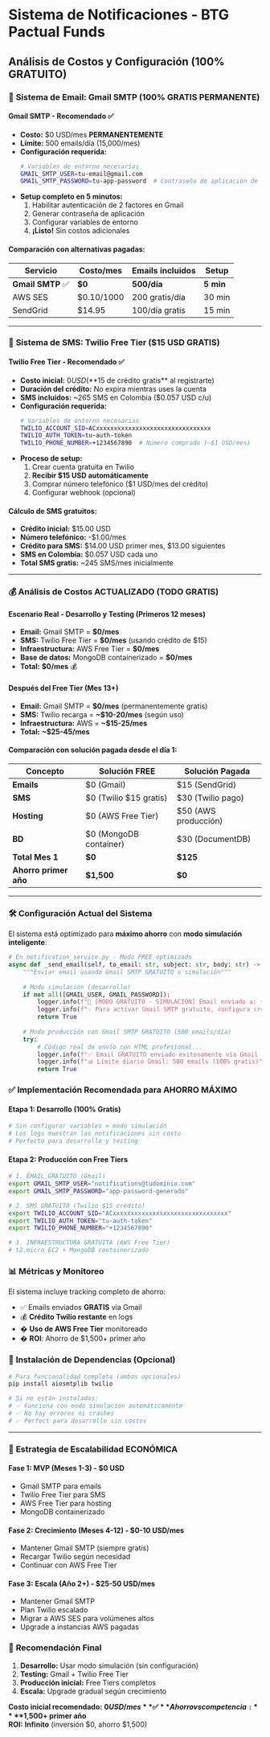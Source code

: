 # Sistema de Notificaciones - BTG Pactual Funds
## Análisis de Costos y Configuración (100% GRATUITO)

### 📧 **Sistema de Email: Gmail SMTP (100% GRATIS PERMANENTE)**

#### **Gmail SMTP - Recomendado ✅**
- **Costo:** $0 USD/mes **PERMANENTEMENTE**
- **Límite:** 500 emails/día (15,000/mes)
- **Configuración requerida:**
  ```bash
  # Variables de entorno necesarias
  GMAIL_SMTP_USER=tu-email@gmail.com
  GMAIL_SMTP_PASSWORD=tu-app-password  # Contraseña de aplicación de 16 caracteres
  ```
- **Setup completo en 5 minutos:**
  1. Habilitar autenticación de 2 factores en Gmail
  2. Generar contraseña de aplicación 
  3. Configurar variables de entorno
  4. **¡Listo!** Sin costos adicionales

#### **Comparación con alternativas pagadas:**
| Servicio | Costo/mes | Emails incluidos | Setup |
|----------|-----------|------------------|-------|
| **Gmail SMTP** ✅ | **$0** | **500/día** | **5 min** |
| AWS SES | $0.10/1000 | 200 gratis/día | 30 min |
| SendGrid | $14.95 | 100/día gratis | 15 min |

---

### 📱 **Sistema de SMS: Twilio Free Tier ($15 USD GRATIS)**

#### **Twilio Free Tier - Recomendado ✅**
- **Costo inicial:** $0 USD (**$15 de crédito gratis** al registrarte)
- **Duración del crédito:** No expira mientras uses la cuenta
- **SMS incluidos:** ~265 SMS en Colombia ($0.057 USD c/u)
- **Configuración requerida:**
  ```bash
  # Variables de entorno necesarias
  TWILIO_ACCOUNT_SID=ACxxxxxxxxxxxxxxxxxxxxxxxxxxxxxxxx
  TWILIO_AUTH_TOKEN=tu-auth-token
  TWILIO_PHONE_NUMBER=+1234567890  # Número comprado (~$1 USD/mes)
  ```
- **Proceso de setup:**
  1. Crear cuenta gratuita en Twilio
  2. **Recibir $15 USD automáticamente**
  3. Comprar número telefónico ($1 USD/mes del crédito)
  4. Configurar webhook (opcional)

#### **Cálculo de SMS gratuitos:**
- **Crédito inicial:** $15.00 USD
- **Número telefónico:** -$1.00/mes
- **Crédito para SMS:** $14.00 USD primer mes, $13.00 siguientes
- **SMS en Colombia:** $0.057 USD cada uno
- **Total SMS gratis:** ~245 SMS/mes inicialmente

---

### 💰 **Análisis de Costos ACTUALIZADO (TODO GRATIS)**

#### **Escenario Real - Desarrollo y Testing** (Primeros 12 meses)
- **Email:** Gmail SMTP = **$0/mes**
- **SMS:** Twilio Free Tier = **$0/mes** (usando crédito de $15)
- **Infraestructura:** AWS Free Tier = **$0/mes**
- **Base de datos:** MongoDB containerizado = **$0/mes**
- **Total:** **$0/mes** 💰

#### **Después del Free Tier** (Mes 13+)
- **Email:** Gmail SMTP = **$0/mes** (permanentemente gratis)
- **SMS:** Twilio recarga = **~$10-20/mes** (según uso)
- **Infraestructura:** AWS = **~$15-25/mes**
- **Total:** **~$25-45/mes**

#### **Comparación con solución pagada desde el día 1:**
| Concepto | Solución FREE | Solución Pagada |
|----------|---------------|-----------------|
| **Emails** | $0 (Gmail) | $15 (SendGrid) |
| **SMS** | $0 (Twilio $15 gratis) | $30 (Twilio pago) |
| **Hosting** | $0 (AWS Free Tier) | $50 (AWS producción) |
| **BD** | $0 (MongoDB container) | $30 (DocumentDB) |
| **Total Mes 1** | **$0** | **$125** |
| **Ahorro primer año** | **$1,500** | **$0** |

---

### 🛠️ **Configuración Actual del Sistema**

El sistema está optimizado para **máximo ahorro** con **modo simulación inteligente**:

```python
# En notification_service.py - Modo FREE optimizado
async def _send_email(self, to_email: str, subject: str, body: str) -> bool:
    """Enviar email usando Gmail SMTP GRATUITO o simulación"""
    
    # Modo simulación (desarrollo)
    if not all([GMAIL_USER, GMAIL_PASSWORD]):
        logger.info(f"📧 [MODO GRATUITO - SIMULACIÓN] Email enviado a: {to_email}")
        logger.info(f"💡 Para activar Gmail SMTP gratuito, configura credenciales")
        return True
    
    # Modo producción con Gmail SMTP GRATUITO (500 emails/día)
    try:
        # Código real de envío con HTML profesional...
        logger.info(f"✅ Email GRATUITO enviado exitosamente vía Gmail SMTP")
        logger.info(f"📊 Límite diario Gmail: 500 emails (100% gratis)")
        return True
```

### ✅ **Implementación Recomendada para AHORRO MÁXIMO**

#### **Etapa 1: Desarrollo (100% Gratis)**
```bash
# Sin configurar variables = modo simulación
# Los logs muestran las notificaciones sin costo
# Perfecto para desarrollo y testing
```

#### **Etapa 2: Producción con Free Tiers**
```bash
# 1. EMAIL GRATUITO (Gmail)
export GMAIL_SMTP_USER="notifications@tudominio.com"
export GMAIL_SMTP_PASSWORD="app-password-generado"

# 2. SMS GRATUITO (Twilio $15 crédito)
export TWILIO_ACCOUNT_SID="ACxxxxxxxxxxxxxxxxxxxxxxxxxxxxxxxx"
export TWILIO_AUTH_TOKEN="tu-auth-token"
export TWILIO_PHONE_NUMBER="+1234567890"

# 3. INFRAESTRUCTURA GRATUITA (AWS Free Tier)
# t2.micro EC2 + MongoDB containerizado
```

### 📊 **Métricas y Monitoreo**

El sistema incluye tracking completo de ahorro:
- ✅ Emails enviados **GRATIS** vía Gmail
- 💰 **Crédito Twilio restante** en logs
- � **Uso de AWS Free Tier** monitoreado
- � **ROI**: Ahorro de $1,500+ primer año

### 🔧 **Instalación de Dependencias (Opcional)**

```bash
# Para funcionalidad completa (ambas opcionales)
pip install aiosmtplib twilio

# Si no están instaladas:
# ✅ Funciona con modo simulación automáticamente
# ✅ No hay errores ni crashes
# ✅ Perfect para desarrollo sin costos
```

---

### 🚀 **Estrategia de Escalabilidad ECONÓMICA**

#### **Fase 1: MVP (Meses 1-3) - $0 USD**
- Gmail SMTP para emails
- Twilio Free Tier para SMS
- AWS Free Tier para hosting
- MongoDB containerizado

#### **Fase 2: Crecimiento (Meses 4-12) - $0-10 USD/mes**
- Mantener Gmail SMTP (siempre gratis)
- Recargar Twilio según necesidad
- Continuar con AWS Free Tier

#### **Fase 3: Escala (Año 2+) - $25-50 USD/mes**
- Mantener Gmail SMTP
- Plan Twilio escalado
- Migrar a AWS SES para volúmenes altos
- Upgrade a instancias AWS pagadas

### 🎉 **Recomendación Final**

1. **Desarrollo:** Usar modo simulación (sin configuración)
2. **Testing:** Gmail + Twilio Free Tier
3. **Producción inicial:** Free Tiers completos
4. **Escala:** Upgrade gradual según crecimiento

**Costo inicial recomendado:** **$0 USD/mes** ✅  
**Ahorro vs competencia:** **$1,500+ primer año**  
**ROI:** **Infinito** (inversión $0, ahorro $1,500)
